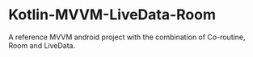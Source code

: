 # Kotlin-MVVM-LiveData-Room
A reference MVVM android project with the combination of Co-routine, Room and  LiveData. 
